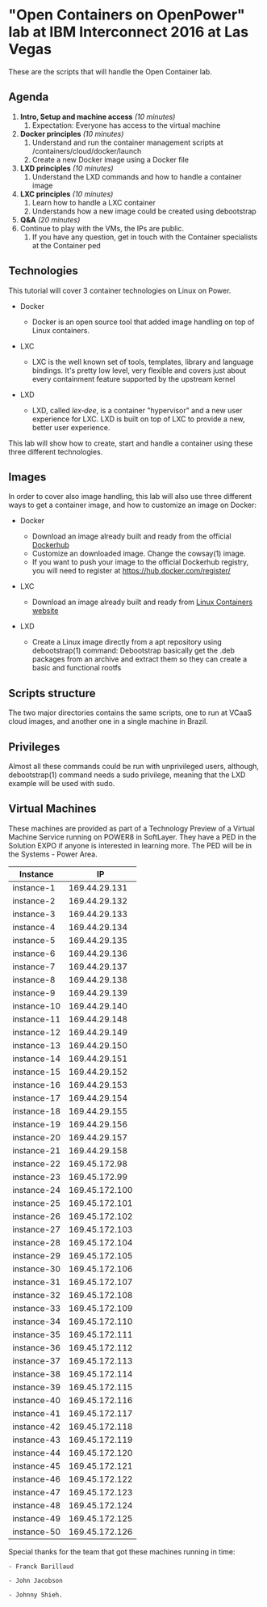# "Open Containers on OpenPower" lab at IBM Interconnect 2016 at Las Vegas #

These are the scripts that will handle the Open Container lab. 

## Agenda ##

 1. **Intro, Setup and machine access**  *(10 minutes)*
	1. Expectation: Everyone has access to the virtual machine
 2. **Docker principles** *(10 minutes)*
	1. Understand and run the container management scripts at
	   /containers/cloud/docker/launch 
	1. Create a new Docker image using a Docker file
 3. **LXD principles**  *(10 minutes)*
	1. Understand the LXD commands and how to handle a container image
 4. **LXC principles**  *(10 minutes)*
	1. Learn how to handle a LXC container
	2. Understands how a new image could be created using debootstrap
 5. **Q&A** *(20 minutes)*
 6. Continue to play with the VMs, the IPs are public.
	1. If you have any question, get in touch with the Container
	   specialists at the Container ped
	
## Technologies ##

This tutorial will cover 3 container technologies on Linux on Power.

 * Docker
	- Docker is an open source tool that added image handling on top of
	  Linux containers.

 * LXC
	- LXC is the well known set of tools, templates, library and language
	  bindings. It's pretty low level, very flexible and covers just about
   	  every containment feature supported by the upstream kernel

 * LXD
	- LXD, called *lex‐dee*, is a container "hypervisor" and a new user
	  experience for LXC.
	  LXD is built on top of LXC to provide a new, better user experience.

This lab will show how to create, start and handle a container using these
three different technologies.

## Images ##

In order to cover also image handling, this lab will also use three different
ways to get a container image, and how to customize an image on Docker:

 * Docker
	- Download an image already built and ready from the official [Dockerhub](https://hub.docker.com)
	- Customize an downloaded image. Change the cowsay(1) image.
	- If you want to push your image to the official Dockerhub registry, you
	  will need to register at https://hub.docker.com/register/
	
 * LXC 
	- Download an image already built and ready from [Linux Containers website](https://linuxcontainers.org)

 * LXD
	- Create a Linux image directly from a apt repository using
	  debootstrap(1) command:
	  Debootstrap basically get the .deb packages from an archive and
	  extract them so they can create a basic and functional rootfs

## Scripts structure ##

The two major directories contains the same scripts, one to run at VCaaS cloud
images, and another one in a single machine in Brazil.

## Privileges ##

Almost all these commands could be run with unprivileged users, although,
debootstrap(1) command needs a sudo privilege, meaning that the LXD example
will be used with sudo.

## Virtual Machines ##

These machines are provided as part of a Technology Preview of a Virtual
Machine Service running on POWER8 in SoftLayer. They have a PED in the Solution
EXPO if anyone is interested in learning more. The PED will be in the Systems -
Power Area.

Instance      |  IP
--------------|--------------
 instance-1   | 169.44.29.131 
 instance-2   | 169.44.29.132
 instance-3   | 169.44.29.133 
 instance-4   | 169.44.29.134 
 instance-5   | 169.44.29.135 
 instance-6   | 169.44.29.136 
 instance-7   | 169.44.29.137 
 instance-8   | 169.44.29.138 
 instance-9   | 169.44.29.139 
 instance-10  | 169.44.29.140
 instance-11  | 169.44.29.148
 instance-12  | 169.44.29.149
 instance-13  | 169.44.29.150
 instance-14  | 169.44.29.151
 instance-15  | 169.44.29.152
 instance-16  | 169.44.29.153
 instance-17  | 169.44.29.154
 instance-18  | 169.44.29.155
 instance-19  | 169.44.29.156
 instance-20  | 169.44.29.157
 instance-21  | 169.44.29.158
 instance-22  | 169.45.172.98
 instance-23  | 169.45.172.99
 instance-24  | 169.45.172.100 
 instance-25  | 169.45.172.101 
 instance-26  | 169.45.172.102 
 instance-27  | 169.45.172.103 
 instance-28  | 169.45.172.104 
 instance-29  | 169.45.172.105 
 instance-30  | 169.45.172.106 
 instance-31  | 169.45.172.107 
 instance-32  | 169.45.172.108 
 instance-33  | 169.45.172.109 
 instance-34  | 169.45.172.110 
 instance-35  | 169.45.172.111 
 instance-36  | 169.45.172.112 
 instance-37  | 169.45.172.113 
 instance-38  | 169.45.172.114 
 instance-39  | 169.45.172.115 
 instance-40  | 169.45.172.116 
 instance-41  | 169.45.172.117 
 instance-42  | 169.45.172.118 
 instance-43  | 169.45.172.119 
 instance-44  | 169.45.172.120 
 instance-45  | 169.45.172.121 
 instance-46  | 169.45.172.122 
 instance-47  | 169.45.172.123 
 instance-48  | 169.45.172.124 
 instance-49  | 169.45.172.125 
 instance-50  | 169.45.172.126 

Special thanks for the team that got these machines running in time:

	- Franck Barillaud

	- John Jacobson

	- Johnny Shieh.

